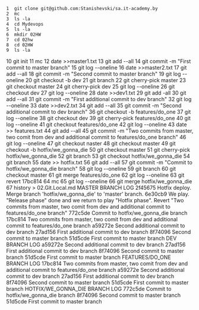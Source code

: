     1  git clone git@github.com:Stanishevski/sa.it-academy.by
    2  mc
    3  ls -la
    4  cd Mydevops
    5  ls -la
    6  mkdir 02HW
    7  cd 02hw
    8  cd 02HW
    9  ls -la
   10  git init
   11  mc
   12  date >>master1.txt
   13  git add --all
   14  git commit -m "First commit to master branch"
   15  git log --oneline
   16  date >>master2.txt
   17  git add --all
   18  git commit -m "Second commit to master branch"
   19  git log --oneline
   20  git checkout -b dev
   21  git branch
   22  git cherry-pick master
   23  git checkout master
   24  git cherry-pick dev
   25  git log --oneline
   26  git checkout dev
   27  git log --oneline
   28  date >>dev1.txt
   29  git add -all
   30  git add --all
   31  git commit -m "First additional commit to dev branch"
   32  git log --oneline
   33  date >>dev2.txt
   34  git add --all
   35  git commit -m "Second additional commit to dev branch"
   36  git checkout -b features/do_one
   37  git log --oneline
   38  git checkout dev
   39  git cherry-pick features/do_one
   40  git log --oneline
   41  git checkout features/do_one
   42  git log --oneline
   43  date >> features.txt
   44  git add --all
   45  git commit -m "Two commits from master, two comit from dev and additional commit to features/do_one branch"
   46  git log --oneline
   47  git checkout naster
   48  git checkout master
   49  git checkout -b hotfix/we_gonna_die
   50  git checkout master
   51  git  cherry-pick hotfix/we_gonna_die
   52  git branch
   53  git checkout hotfix/we_gonna_die
   54  git branch
   55  date >> hotfix.txt
   56  git add --all
   57  git commit -m "Commit to hotfix/we_gonna_die branch"
   58  git log --oneline
   59  git branch
   60  git checkout master
   61  git merge features/do_one
   62  git log --oneline
   63  git revert 17bc814
   64  mc
   65  git log --oneline
   66  git merge hotfix/we_gonna_die
   67  history > 02.Git.Local.md
MASTER BRANCH LOG
2f45675 Hotfix deploy. Merge branch 'hotfix/we_gonna_die' to 'master' branch.
6e30cb9 We play. "Release phase" done and we return to play "Hotfix phase". Revert "Two commits from master, two comit from dev and additional commit to features/do_one branch"
772c5de Commit to hotfix/we_gonna_die branch
17bc814 Two commits from master, two comit from dev and additional commit to features/do_one branch
a59272e Second additional commit to dev branch
27ad156 First additional commit to dev branch
8f74096 Second commit to master branch
51d5cde First commit to master branch
DEV BRANCH LOG
a59272e Second additional commit to dev branch
27ad156 First additional commit to dev branch
8f74096 Second commit to master branch
51d5cde First commit to master branch
FEATURES/DO_ONE BRANCH LOG
17bc814 Two commits from master, two comit from dev and additional commit to features/do_one branch
a59272e Second additional commit to dev branch
27ad156 First additional commit to dev branch
8f74096 Second commit to master branch
51d5cde First commit to master branch
HOTFIX/WE_GONNA_DIE BRANCH LOG
772c5de Commit to hotfix/we_gonna_die branch
8f74096 Second commit to master branch
51d5cde First commit to master branch

